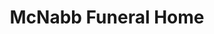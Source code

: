 ---
title: "McNabb Funeral Home"
url: /pocahontas/mcnabb-funeral-home-north-park-street/
shop: funeral directors
---